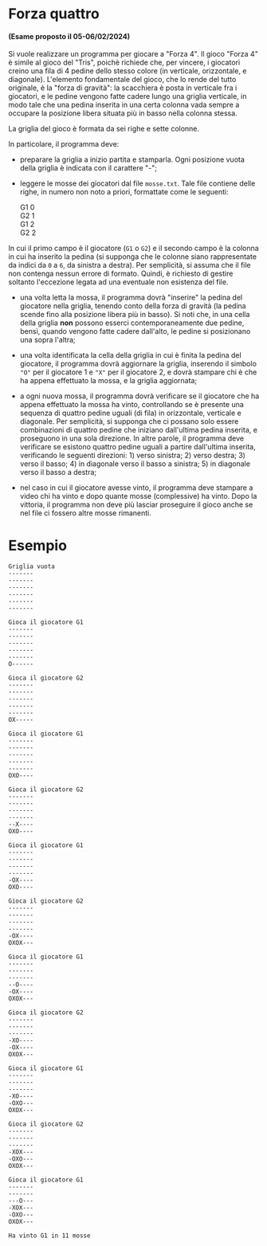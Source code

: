# Forza quattro

#### (Esame proposto il 05-06/02/2024)

Si vuole realizzare un programma per giocare a "Forza 4". Il gioco "Forza 4" è simile al gioco del "Tris", poichè richiede che, per vincere, i giocatori creino una fila di 4 pedine dello stesso colore (in verticale, orizzontale, e diagonale). L'elemento fondamentale del gioco, che lo rende del tutto originale, è la "forza di gravità": la scacchiera è posta in verticale fra i giocatori, e le pedine vengono fatte cadere lungo una griglia verticale, in modo tale che una pedina inserita in una certa colonna vada sempre a occupare la posizione libera situata più in basso nella colonna stessa.

La griglia del gioco è formata da sei righe e sette colonne.

In particolare, il programma deve: 

- preparare la griglia a inizio partita e stamparla. Ogni posizione vuota della griglia è indicata con il carattere "-"; 

- leggere le mosse dei giocatori dal file `mosse.txt`. Tale file contiene delle righe, in numero non noto a priori, formattate come le seguenti:

    G1 0  
    G2 1  
    G1 2  
    G2 2

In cui il primo campo è il giocatore (`G1` o `G2`) e il secondo campo è la colonna in cui ha inserito la pedina (si supponga che le colonne siano rappresentate da indici da `0` a `6`, da sinistra a destra). Per semplicità, si assuma che il file non contenga nessun errore di formato. Quindi, è richiesto di gestire soltanto l'eccezione legata ad una eventuale non esistenza del file.

- una volta letta la mossa, il programma dovrà "inserire" la pedina del giocatore nella griglia, tenendo conto della forza di gravità (la pedina scende fino alla posizione libera più in basso). Si noti che, in una cella della griglia **non** possono esserci contemporaneamente due pedine, bensì, quando vengono fatte cadere dall'alto, le pedine si posizionano una sopra l'altra; 

- una volta identificata la cella della griglia in cui è finita la pedina del giocatore, il programma dovrà aggiornare la griglia, inserendo il simbolo `"O"` per il giocatore 1 e `"X"` per il giocatore 2, e dovrà stampare chi è che ha appena effettuato la mossa, e la griglia aggiornata; 

- a ogni nuova mossa, il programma dovrà verificare se il giocatore che ha appena effettuato la mossa ha vinto, controllando se è presente una sequenza di quattro pedine uguali (di fila) in orizzontale, verticale e diagonale. Per semplicità, si supponga che ci possano solo essere combinazioni di quattro pedine che iniziano dall'ultima pedina inserita, e proseguono in una sola direzione. In altre parole, il programma deve verificare se esistono quattro pedine uguali a partire dall'ultima inserita, verificando le seguenti direzioni: 1) verso sinistra; 2) verso destra; 3) verso il basso; 4) in diagonale verso il basso a sinistra; 5) in diagonale verso il basso a destra;

- nel caso in cui il giocatore avesse vinto, il programma deve stampare a video chi ha vinto e dopo quante mosse (complessive) ha vinto. Dopo la vittoria, il programma non deve più lasciar proseguire il gioco anche se nel file ci fossero altre mosse rimanenti.

# Esempio

    Griglia vuota
    -------
    -------
    -------
    -------
    -------
    -------

    Gioca il giocatore G1
    -------
    -------
    -------
    -------
    -------
    O------

    Gioca il giocatore G2
    -------
    -------
    -------
    -------
    -------
    OX-----

    Gioca il giocatore G1
    -------
    -------
    -------
    -------
    -------
    OXO----

    Gioca il giocatore G2
    -------
    -------
    -------
    -------
    --X----
    OXO----

    Gioca il giocatore G1
    -------
    -------
    -------
    -------
    -OX----
    OXO----

    Gioca il giocatore G2
    -------
    -------
    -------
    -------
    -OX----
    OXOX---

    Gioca il giocatore G1
    -------
    -------
    -------
    --O----
    -OX----
    OXOX---

    Gioca il giocatore G2
    -------
    -------
    -------
    -XO----
    -OX----
    OXOX---

    Gioca il giocatore G1
    -------
    -------
    -------
    -XO----
    -OXO---
    OXOX---

    Gioca il giocatore G2
    -------
    -------
    -------
    -XOX---
    -OXO---
    OXOX---

    Gioca il giocatore G1
    -------
    -------
    ---O---
    -XOX---
    -OXO---
    OXOX---

    Ha vinto G1 in 11 mosse
